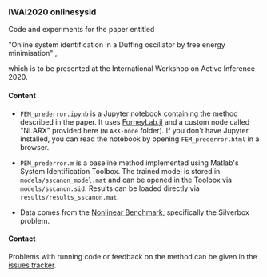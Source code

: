 ### IWAI2020 onlinesysid

Code and experiments for the paper entitled

"Online system identification in a Duffing oscillator by free energy minimisation" ,

which is to be presented at the International Workshop on Active Inference 2020.

#### Content

- `FEM_prederror.ipynb` is a Jupyter notebook containing the method described in the paper. It uses [ForneyLab.jl](https://github.com/biaslab/ForneyLab.jl) and a custom node called "NLARX" provided here (`NLARX-node` folder). If you don't have Jupyter installed, you can read the notebook by opening `FEM_prederror.html` in a browser.

- `PEM_prederror.m` is a baseline method implemented using Matlab's System Identification Toolbox. The trained model is stored in `models/sscanon_model.mat` and can be opened in the Toolbox via `models/sscanon.sid`. Results can be loaded directly via `results/results_sscanon.mat`.

- Data comes from the [Nonlinear Benchmark](http://nonlinearbenchmark.org/), specifically the Silverbox problem.

#### Contact

Problems with running code or feedback on the method can be given in the [issues tracker](https://github.com/biaslab/IWAI2020-onlinesysid/issues).
